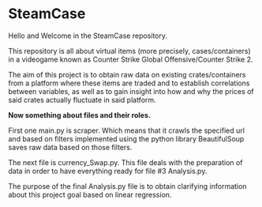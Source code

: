 # SteamCase
Hello and Welcome in the SteamCase repository.

This repository is all about virtual items (more precisely, cases/containers) in a videogame known as Counter Strike Global Offensive/Counter Strike 2.

The aim of this project is to obtain raw data on existing crates/containers from a platform where these items are traded and to establish correlations between variables, as well as to gain insight into how and why the prices of said crates actually fluctuate in said platform.


**Now something about files and their roles.**

First one main.py is scraper. Which means that it crawls the specified url and based on filters implemented using the python library BeautifulSoup saves raw data based on those filters.

The next file is currency_Swap.py. This file deals with the preparation of data in order to have everything ready for file #3 Analysis.py.

The purpose of the final Analysis.py file is to obtain clarifying information about this project goal based on linear regression.



